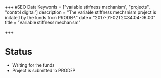 +++
#SEO Data
Keywords = ["variable stiffness mechanism", "projects", "control digital"]
description = "The variable stiffness mechanism project is initated by the funds from PRODEP."
date = "2017-01-02T23:34:04-06:00"
title = "Variable stiffness mechanism"

+++

# Status
* Waiting for the funds
* Project is submitted to PRODEP